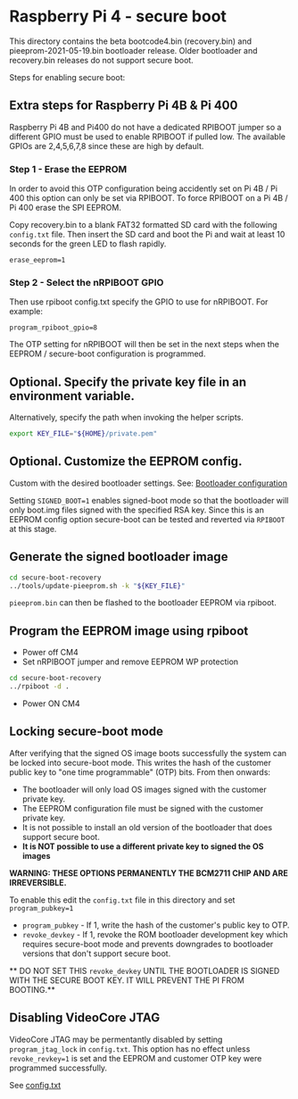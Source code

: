 # Raspberry Pi 4 - secure boot

This directory contains the beta bootcode4.bin (recovery.bin) and pieeprom-2021-05-19.bin
bootloader release. Older bootloader and recovery.bin releases do not support secure boot.

Steps for enabling secure boot:

## Extra steps for Raspberry Pi 4B & Pi 400
Raspberry Pi 4B and Pi400 do not have a dedicated RPIBOOT jumper so a different GPIO
must be used to enable RPIBOOT if pulled low. The available GPIOs are 2,4,5,6,7,8
since these are high by default.

### Step 1 - Erase the EEPROM
In order to avoid this OTP configuration being accidently set on Pi 4B / Pi 400
this option can only be set via RPIBOOT. To force RPIBOOT on a Pi 4B / Pi 400
erase the SPI EEPROM.

Copy recovery.bin to a blank FAT32 formatted SD card with the following `config.txt` file.
Then insert the SD card and boot the Pi and wait at least 10 seconds for the green
LED to flash rapidly.
```
erase_eeprom=1
```

### Step 2 - Select the nRPIBOOT GPIO
Then use rpiboot config.txt specify the GPIO to use for nRPIBOOT. For example:
```
program_rpiboot_gpio=8
```

The OTP setting for nRPIBOOT will then be set in the next steps when the
EEPROM / secure-boot configuration is programmed.

## Optional. Specify the private key file in an environment variable.
Alternatively, specify the path when invoking the helper scripts.
```bash
export KEY_FILE="${HOME}/private.pem"
```

## Optional. Customize the EEPROM config.
Custom with the desired bootloader settings. 
See: [Bootloader configuration](https://www.raspberrypi.org/documentation/hardware/raspberrypi/bcm2711_bootloader_config.md)

Setting `SIGNED_BOOT=1` enables signed-boot mode so that the bootloader will only
boot.img files signed with the specified RSA key. Since this is an EEPROM config
option secure-boot can be tested and reverted via `RPIBOOT` at this stage.

## Generate the signed bootloader image
```bash
cd secure-boot-recovery
../tools/update-pieeprom.sh -k "${KEY_FILE}"
```

`pieeprom.bin` can then be flashed to the bootloader EEPROM via rpiboot.

## Program the EEPROM image using rpiboot
* Power off CM4
* Set nRPIBOOT jumper and remove EEPROM WP protection
```bash
cd secure-boot-recovery
../rpiboot -d .
```
* Power ON CM4

## Locking secure-boot mode
After verifying that the signed OS image boots successfully the system
can be locked into secure-boot mode.  This writes the hash of the
customer public key to "one time programmable" (OTP) bits. From then
onwards:

* The bootloader will only load OS images signed with the customer private key.
* The EEPROM configuration file must be signed with the customer private key.
* It is not possible to install an old version of the bootloader that does
  support secure boot.
* **It is NOT possible to use a different private key to signed the OS images**

**WARNING: THESE OPTIONS PERMANENTLY THE BCM2711 CHIP AND ARE IRREVERSIBLE.**

To enable this edit the `config.txt` file in this directory and set
`program_pubkey=1`

* `program_pubkey` - If 1, write the hash of the customer's public key to OTP.
* `revoke_devkey` - If 1, revoke the ROM bootloader development key which
 requires secure-boot mode and prevents downgrades to bootloader versions that
 don't support secure boot.

 ** DO NOT SET THIS `revoke_devkey` UNTIL THE BOOTLOADER IS SIGNED WITH THE SECURE
BOOT KEY. IT WILL PREVENT THE PI FROM BOOTING.**

## Disabling VideoCore JTAG

VideoCore JTAG may be permentantly disabled by setting `program_jtag_lock` in
`config.txt`. This option has no effect unless `revoke_revkey=1` is set and
the EEPROM and customer OTP key were programmed successfully.

See [config.txt](config.txt)
